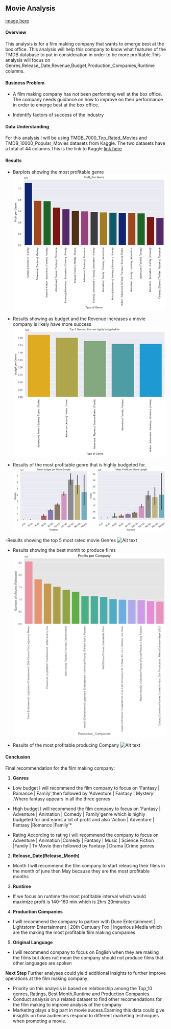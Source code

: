 ## Movie Analysis

[image here](attachment:tmdb.webp)
#### Overview
  This analysis is for a film making company that wants to emerge best at the box office. This analysis will help this company to know what features of the TMDB database to put in consideration in order to be more profitable.This analysis will focus on Genres,Release_Date,Revenue,Budget,Production_Companies,Runtime columns.

#### Business Problem
- A film making company has not been performing well  at the box office. The company needs guidance on how to improve on their performance in order to emerge best at the box office.

- Indentify factors of success of the industry

#### Data Understanding
For this analysis I will be using TMDB_7000_Top_Rated_Movies and TMDB_10000_Popular_Movies datasets from Kaggle. The two datasets have a total of 44 columns.This is the link to Kaggle [link here](https://www.kaggle.com/datasets/ritayandhara/tmdb-dataset)

#### Results

- Barplots showing the most profitable genre
![Alt text](image.png)

- Results showing as budget and the Revenue increases a movie company is likely have more success
![Alt text](image-2.png)

- Results of the most profitable genre that is highly budgeted for.
![Alt text](image-6.png)

-Results showing the top 5 most rated movie Genres
![Alt text](image-7.png)

- Results showing the best month to produce films
![Alt text](image-5.png)

- Results of the most profitable producing Company
 ![Alt text](image-9.png) 

#### Conclusion
Final recommendation for the film making company:
  1. **Genres**
   - Low budget
   I will recommend the film company to focus on 'Fantasy | Romance | Family',then followed by 'Adventure | Fantasy | Mystery' .Where fantasy appears in all the three genres
   - High budget
   I will recommend the film company to focus on 'Fantasy | Adventure | Animation | Comedy | Family'genre which is highly budgeted for and earns a lot of profit and also 'Action | Adventure | Fantasy |Romance |Family'*

   - Rating
  According to rating i will recommend the company to focus on  Adventure | Animation |Comedy | Fantasy | Music | Science Fiction |Family | Tv Movie then followed by Fantasy | Drama |Crime genres

  2. **Release_Date(Release_Month)**
   - Month
   I will recommend the film company to start releasing their films in the month of june then May because they are the most profitable months 

  3. **Runtime**
   - If we focus on runtime the most profitable interval which would maximize profit is 140-160 min.which is 2hrs 20minutes

  4. **Production Companies**
   - I will recommend the company to partner with Dune Entertainment | Lightstorm Entertainment | 20th Centuary Fox | Ingenious Media which are the making the most profitable film making companies
  
  5. **Original Language**
   - I will recommend company to focus on English when they are making the films but does not mean the company should not produce films that other languages are spoken

**Next Step**
Further analyses could yield additional insights to further improve operations at the film making company:
- Priority on this analysis is based on relationship among the  Top_10 genres, Ratings, Best Month,Runtime and Production   Companies.
- Conduct analysis on a related dataset to find other recomendations for the film making to improve analysis of the company
- Marketing plays a big part in movie sucess.Examing this data could give insights on how audiences respond to different       marketing techniques when promoting a movie.

